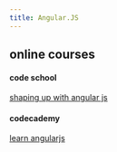 ```yaml
---
title: Angular.JS
---
```




## online courses

#### code school
[shaping up with angular js](https://www.codeschool.com/courses/shaping-up-with-angular-js)


#### codecademy
[learn angularjs](https://www.codecademy.com/learn/learn-angularjs)
